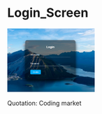 # Login_Screen

<p>
<a href="https://github.com/muratcelikk/Login_Screen/blob/main/Proje.PNG" target="_blank">
<img src="https://github.com/muratcelikk/Login_Screen/blob/main/Proje.PNG" width="200" style="max-width:100%;"></a>
<p>

Quotation: Coding market 
